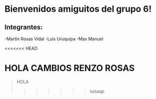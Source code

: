 # Bienvenidos amiguitos del grupo 6!

## Integrantes:

-Martín Rosas Vidal
-Luis Uruquipa
-Max Manuel

<<<<<<< HEAD

HOLA CAMBIOS RENZO ROSAS
=======
> HOLA
>>>>>>> luisaqp
